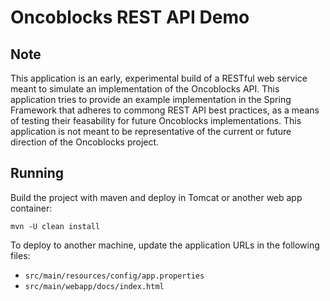 Oncoblocks REST API Demo
========================

Note
-----
This application is an early, experimental build of a RESTful web service meant to simulate an implementation of the Oncoblocks API.  This application tries to provide an example implementation in the Spring Framework that adheres to commong REST API best practices, as a means of testing their feasability for future Oncoblocks implementations.  This application is not meant to be representative of the current or future direction of the Oncoblocks project. 

Running
-------
Build the project with maven and deploy in Tomcat or another web app container:

```
mvn -U clean install
```

To deploy to another machine, update the application URLs in the following files:

- `src/main/resources/config/app.properties`
- `src/main/webapp/docs/index.html`
